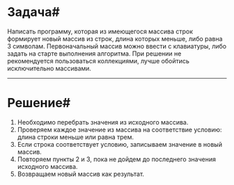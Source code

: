 # Задача#
Написать программу, которая из имеющегося массива строк формирует новый массив из строк, длина которых меньше, либо равна 3 символам. Первоначальный массив можно ввести с клавиатуры, либо задать на старте выполнения алгоритма. При решении не рекомендуется пользоваться коллекциями, лучше обойтись исключительно массивами.
_________________________________________________

# Решение#
1. Необходимо перебрать значения из исходного массива.
2. Проверяем каждое значение из массива на соответствие условию: длина строки меньше или равна трем.
3. Если строка соответствует условию, записываем значение в новый массив.
4. Повторяем пункты 2 и 3, пока не дойдем до последнего значения исходного массива.
5. Возвращаем новый массив как результат.
